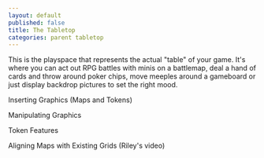 ```yaml
---
layout: default
published: false
title: The Tabletop
categories: parent tabletop
---
```


This is the playspace that represents the actual "table" of your game. It's where you can act out RPG battles with minis on a battlemap, deal a hand of cards and throw around poker chips, move meeples around a gameboard or just display backdrop pictures to set the right mood.

Inserting Graphics (Maps and Tokens)

Manipulating Graphics

Token Features

Aligning Maps with Existing Grids (Riley's video)